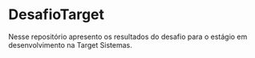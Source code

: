 # DesafioTarget
Nesse repositório apresento os resultados do desafio para o estágio em desenvolvimento na Target Sistemas. 
